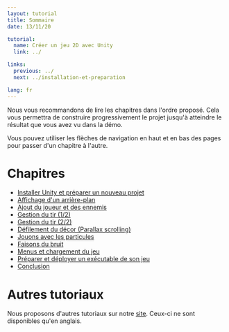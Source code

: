 ```yaml
---
layout: tutorial
title: Sommaire
date: 13/11/20

tutorial:
  name: Créer un jeu 2D avec Unity
  link: ../

links:
  previous: ../
  next: ../installation-et-preparation

lang: fr
---
```


Nous vous recommandons de lire les chapitres dans l'ordre proposé. Cela vous permettra de construire progressivement le projet jusqu'à atteindre le résultat que vous avez vu dans la démo.

Vous pouvez utiliser les flèches de navigation en haut et en bas des pages pour passer d'un chapitre à l'autre.

# Chapitres

- [Installer Unity et préparer un nouveau projet](../installation-et-preparation)
- [Affichage d'un arrière-plan](../arriere-plan-et-camera)
- [Ajout du joueur et des ennemis](../ajout-du-joueur-et-des-ennemis)
- [Gestion du tir (1/2)](../gestion-du-tir-1)
- [Gestion du tir (2/2)](../gestion-du-tir-2)
- [Défilement du décor (Parallax scrolling)](../parallax-scrolling)
- [Jouons avec les particules](../particules)
- [Faisons du bruit](../sons-et-musiques)
- [Menus et chargement du jeu](../menus) 
- [Préparer et déployer un exécutable de son jeu](../release)
- [Conclusion](../conclusion)

# Autres tutoriaux

Nous proposons d'autres tutoriaux sur notre [site](/tutorials). Ceux-ci ne sont disponibles qu'en anglais.
